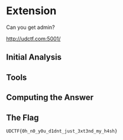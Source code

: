 # Extension
Can you get admin?

http://udctf.com:5001/

## Initial Analysis 



## Tools 



## Computing the Answer 



## The Flag 
`UDCTF{0h_n0_y0u_d1dnt_just_3xt3nd_my_h4sh}`